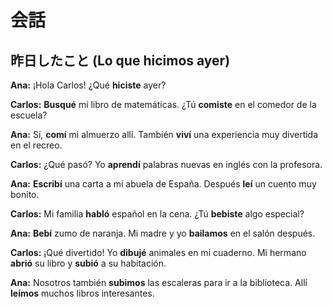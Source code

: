 # 会話

## 昨日したこと (Lo que hicimos ayer)

**Ana:** ¡Hola Carlos! ¿Qué **hiciste** ayer?

**Carlos:** **Busqué** mi libro de matemáticas. ¿Tú **comiste** en el comedor de la escuela?

**Ana:** Sí, **comí** mi almuerzo allí. También **viví** una experiencia muy divertida en el recreo.

**Carlos:** ¿Qué pasó? Yo **aprendí** palabras nuevas en inglés con la profesora.

**Ana:** **Escribí** una carta a mi abuela de España. Después **leí** un cuento muy bonito.

**Carlos:** Mi familia **habló** español en la cena. ¿Tú **bebiste** algo especial?

**Ana:** **Bebí** zumo de naranja. Mi madre y yo **bailamos** en el salón después.

**Carlos:** ¡Qué divertido! Yo **dibujé** animales en mi cuaderno. Mi hermano **abrió** su libro y **subió** a su habitación.

**Ana:** Nosotros también **subimos** las escaleras para ir a la biblioteca. Allí **leímos** muchos libros interesantes.